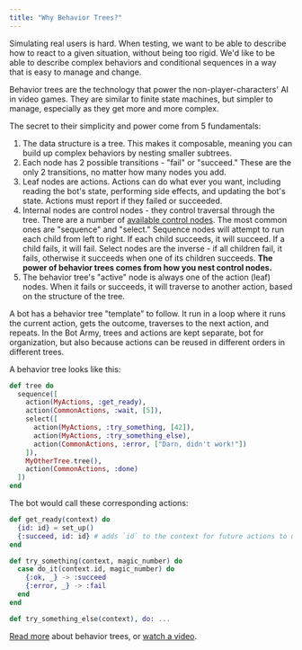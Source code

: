 ```yaml
---
title: "Why Behavior Trees?"
---
```


Simulating real users is hard.  When testing, we want to be able to describe how to
react to a given situation, without being too rigid.  We'd like to be able to
describe complex behaviors and conditional sequences in a way that is easy to manage
and change.

Behavior trees are the technology that power the non-player-characters' AI in video
games.  They are similar to finite state machines, but simpler to manage, especially
as they get more and more complex.

The secret to their simplicity and power come from 5 fundamentals:

1. The data structure is a tree.  This makes it composable, meaning you can build up 
   complex behaviors by nesting smaller subtrees.
2. Each node has 2 possible transitions - "fail" or "succeed."  These are the only 2
   transitions, no matter how many nodes you add.
3. Leaf nodes are actions.  Actions can do what ever you want, including reading the
   bot's state, performing side effects, and updating the bot's state.  Actions must 
   report if they failed or succeeded.
4. Internal nodes are control nodes - they control traversal through the tree.  There 
   are a number of [available control 
   nodes](https://hexdocs.pm/behavior_tree/BehaviorTree.Node.html#content).  The most 
   common ones are "sequence" and "select."  Sequence nodes will attempt to run each 
   child from left to right.  If each child succeeds, it will succeed.  If a child 
   fails, it will fail.  Select nodes are the inverse - if all children fail, it 
   fails, otherwise it succeeds when one of its children succeeds.  **The power of 
   behavior trees comes from how you nest control nodes.**
5. The behavior tree's "active" node is always one of the action (leaf) nodes.  When
   it fails or succeeds, it will traverse to another action, based on the structure
   of the tree.

A bot has a behavior tree "template" to follow.  It run in a loop where it runs the 
current action, gets the outcome, traverses to the next action, and repeats.  In the 
Bot Army, trees and actions are kept separate, bot for organization, but also
because actions can be reused in different orders in different trees.

A behavior tree looks like this:

```elixir
def tree do
  sequence([
    action(MyActions, :get_ready),
    action(CommonActions, :wait, [5]),
    select([
      action(MyActions, :try_something, [42]),
      action(MyActions, :try_something_else),
      action(CommonActions, :error, ["Darn, didn't work!"])
    ]),
    MyOtherTree.tree(),
    action(CommonActions, :done)
  ])
end
```

The bot would call these corresponding actions:

```elixir
def get_ready(context) do
  {id: id} = set_up()
  {:succeed, id: id} # adds `id` to the context for future actions to use
end

def try_something(context, magic_number) do
  case do_it(context.id, magic_number) do
    {:ok, _} -> :succeed
    {:error, _} -> :fail
  end
end

def try_something_else(context), do: ...
```

[Read more] about behavior trees, or [watch a video].


[Read more]: 
https://en.wikipedia.org/wiki/Behavior_tree_(artificial_intelligence,_robotics_and_control)
[watch a video]: https://www.youtube.com/watch?v=3sLYzxuKGXI
